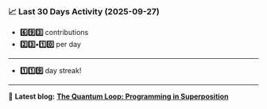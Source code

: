 <!--START_STATS-->
### 📈 Last 30 Days Activity (2025-09-27)  
- **6️⃣9️⃣3️⃣** contributions  
- **2️⃣3️⃣•1️⃣0️⃣** per day
---
- **1️⃣1️⃣9️⃣** day streak!
---
📝 **Latest blog:** [**The Quantum Loop: Programming in Superposition**](https://andriak.com/blog/quantum-loop)
<!--END_STATS-->
